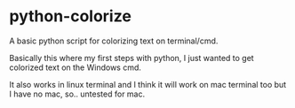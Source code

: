 # python-colorize
A basic python script for colorizing text on terminal/cmd.

Basically this where my first steps with python,
I just wanted to get colorized text on the Windows cmd.

It also works in linux terminal and I think it will work on mac terminal too but I have no mac, so.. untested for mac.
